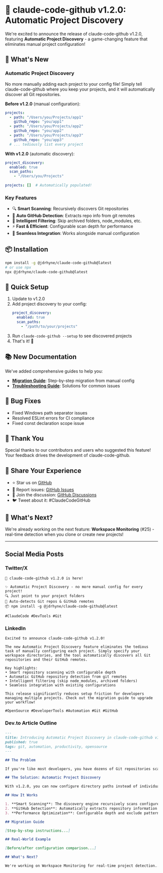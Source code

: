 # 🎉 claude-code-github v1.2.0: Automatic Project Discovery

We're excited to announce the release of claude-code-github v1.2.0, featuring **Automatic Project Discovery** - a game-changing feature that eliminates manual project configuration!

## 🚀 What's New

### Automatic Project Discovery
No more manually adding each project to your config file! Simply tell claude-code-github where you keep your projects, and it will automatically discover all Git repositories.

**Before v1.2.0** (manual configuration):
```yaml
projects:
  - path: "/Users/you/Projects/app1"
    github_repo: "you/app1"
  - path: "/Users/you/Projects/app2"
    github_repo: "you/app2"
  - path: "/Users/you/Projects/app3"
    github_repo: "you/app3"
  # ... tediously list every project
```

**With v1.2.0** (automatic discovery):
```yaml
project_discovery:
  enabled: true
  scan_paths:
    - "/Users/you/Projects"
  
projects: []  # Automatically populated!
```

### Key Features
- 🔍 **Smart Scanning**: Recursively discovers Git repositories
- 🔗 **Auto GitHub Detection**: Extracts repo info from git remotes
- 🚫 **Intelligent Filtering**: Skip archived folders, node_modules, etc.
- ⚡ **Fast & Efficient**: Configurable scan depth for performance
- 🔄 **Seamless Integration**: Works alongside manual configuration

## 📦 Installation

```bash
npm install -g @jdrhyne/claude-code-github@latest
# or use npx
npx @jdrhyne/claude-code-github@latest
```

## 🔧 Quick Setup

1. Update to v1.2.0
2. Add project discovery to your config:
   ```yaml
   project_discovery:
     enabled: true
     scan_paths:
       - "/path/to/your/projects"
   ```
3. Run `claude-code-github --setup` to see discovered projects
4. That's it! 🎉

## 📚 New Documentation

We've added comprehensive guides to help you:
- **[Migration Guide](https://github.com/jdrhyne/claude-code-github/blob/main/docs/MIGRATION_GUIDE.md)**: Step-by-step migration from manual config
- **[Troubleshooting Guide](https://github.com/jdrhyne/claude-code-github/blob/main/docs/TROUBLESHOOTING.md)**: Solutions for common issues

## 🐛 Bug Fixes

- Fixed Windows path separator issues
- Resolved ESLint errors for CI compliance
- Fixed const declaration scope issue

## 🙏 Thank You

Special thanks to our contributors and users who suggested this feature! Your feedback drives the development of claude-code-github.

## 📣 Share Your Experience

- ⭐ Star us on [GitHub](https://github.com/jdrhyne/claude-code-github)
- 🐛 Report issues: [GitHub Issues](https://github.com/jdrhyne/claude-code-github/issues)
- 💬 Join the discussion: [GitHub Discussions](https://github.com/jdrhyne/claude-code-github/discussions)
- 🐦 Tweet about it: #ClaudeCodeGitHub

## 🔮 What's Next?

We're already working on the next feature: **Workspace Monitoring** (#25) - real-time detection when you clone or create new projects!

---

## Social Media Posts

### Twitter/X
```
🎉 claude-code-github v1.2.0 is here!

✨ Automatic Project Discovery - no more manual config for every project!
🔍 Just point to your project folders
🚀 Auto-detects Git repos & GitHub remotes
📦 npm install -g @jdrhyne/claude-code-github@latest

#ClaudeCode #DevTools #Git
```

### LinkedIn
```
Excited to announce claude-code-github v1.2.0! 

The new Automatic Project Discovery feature eliminates the tedious task of manually configuring each project. Simply specify your workspace directories, and the tool automatically discovers all Git repositories and their GitHub remotes.

Key highlights:
• Smart repository scanning with configurable depth
• Automatic GitHub repository detection from git remotes
• Intelligent filtering (skip node_modules, archived folders)
• Seamless integration with existing configurations

This release significantly reduces setup friction for developers managing multiple projects. Check out the migration guide to upgrade your workflow!

#OpenSource #DeveloperTools #Automation #Git #GitHub
```

### Dev.to Article Outline
```markdown
---
title: Introducing Automatic Project Discovery in claude-code-github v1.2.0
published: true
tags: git, automation, productivity, opensource
---

## The Problem

If you're like most developers, you have dozens of Git repositories scattered across your filesystem...

## The Solution: Automatic Project Discovery

With v1.2.0, you can now configure directory paths instead of individual projects...

## How It Works

1. **Smart Scanning**: The discovery engine recursively scans configured paths...
2. **GitHub Detection**: Automatically extracts repository information from git remotes...
3. **Performance Optimization**: Configurable depth and exclude patterns...

## Migration Guide

[Step-by-step instructions...]

## Real-World Example

[Before/after configuration comparison...]

## What's Next?

We're working on Workspace Monitoring for real-time project detection...
```